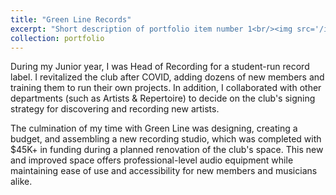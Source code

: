 ```yaml
---
title: "Green Line Records"
excerpt: "Short description of portfolio item number 1<br/><img src='/images/projects/girlband.png'>"
collection: portfolio
---
```


During my Junior year, I was Head of Recording for a student-run record label.
I revitalized the club after COVID, adding dozens of new members and training them to run their own projects.
In addition, I collaborated with other departments (such as Artists & Repertoire) to decide on the club's signing strategy for discovering and recording new artists.

The culmination of my time with Green Line was designing, creating a budget, and assembling a new recording studio, which was completed with $45K+ in funding during a planned renovation of the club's space.
This new and improved space offers professional-level audio equipment while maintaining ease of use and accessibility for new members and musicians alike.
